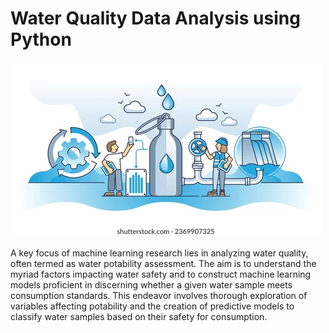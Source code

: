 # Water Quality Data Analysis using Python

<img src="water.jpg" alt="screenshot of water" />

A key focus of machine learning research lies in analyzing water quality, often termed as water potability assessment. The aim is to understand the myriad factors impacting water safety and to construct machine learning models proficient in discerning whether a given water sample meets consumption standards. This endeavor involves thorough exploration of variables affecting potability and the creation of predictive models to classify water samples based on their safety for consumption.
